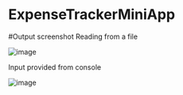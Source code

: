 # ExpenseTrackerMiniApp

#Output screenshot
Reading from a file

![image](https://github.com/user-attachments/assets/3bb34742-d11c-43f2-88c5-c726388af1a3)

Input provided from console

![image](https://github.com/user-attachments/assets/cb29d0e2-45f9-4205-8fdc-1b8b417c78c6)

